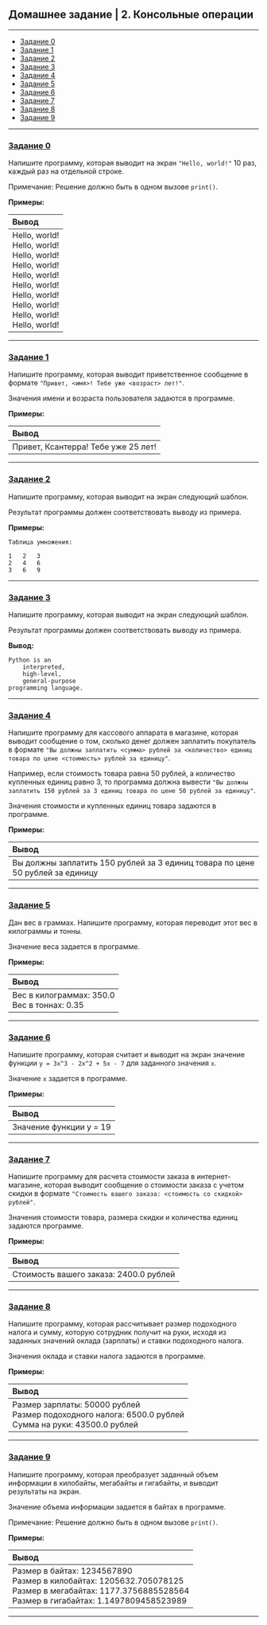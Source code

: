 ## Домашнее задание | 2. Консольные операции

---

- [Задание 0](#задание-0)
- [Задание 1](#задание-1)
- [Задание 2](#задание-2)
- [Задание 3](#задание-3)
- [Задание 4](#задание-4)
- [Задание 5](#задание-5)
- [Задание 6](#задание-6)
- [Задание 7](#задание-7)
- [Задание 8](#задание-8)
- [Задание 9](#задание-9)

---

### [Задание 0](task_0.py)

Напишите программу, которая выводит на экран `"Hello, world!"` 10 раз, каждый раз на отдельной строке.

Примечание: Решение должно быть в одном вызове `print()`.

**Примеры:**

| Вывод                                                                                                                                                                           |
|:--------------------------------------------------------------------------------------------------------------------------------------------------------------------------------|
| Hello, world!</br>Hello, world!</br>Hello, world!</br>Hello, world!</br>Hello, world!</br>Hello, world!</br>Hello, world!</br>Hello, world!</br>Hello, world!</br>Hello, world! |

---

### [Задание 1](task_1.py)

Напишите программу, которая выводит приветственное сообщение в формате `"Привет, <имя>! Тебе уже <возраст> лет!"`.

Значения имени и возраста пользователя задаются в программе.

**Примеры:**

| Вывод                               |
|:------------------------------------|
| Привет, Ксантерра! Тебе уже 25 лет! |

---

### [Задание 2](task_2.py)

Напишите программу, которая выводит на экран следующий шаблон.

Результат программы должен соответствовать выводу из примера.

**Примеры:**

```commandline
Таблица умножения:

1	2	3
2	4	6
3	6	9
```

---

### [Задание 3](task_3.py)

Напишите программу, которая выводит на экран следующий шаблон.

Результат программы должен соответствовать выводу из примера.

**Вывод:**

```commandline
Python is an
    interpreted,
    high-level,
    general-purpose
programming language.
```

---

### [Задание 4](task_4.py)

Напишите программу для кассового аппарата в магазине, которая выводит сообщение о том, сколько денег должен заплатить
покупатель в формате
`"Вы должны заплатить <сумма> рублей за <количество> единиц товара по цене <стоимость> рублей за единицу"`.

Например, если стоимость товара равна 50 рублей, а количество купленных единиц равно 3, то программа должна
вывести `"Вы должны заплатить 150 рублей за 3 единиц товара по цене 50 рублей за единицу"`.

Значения стоимости и купленных единиц товара задаются в программе.

**Примеры:**

| Вывод                                                                          |
|:-------------------------------------------------------------------------------|
| Вы должны заплатить 150 рублей за 3 единиц товара по цене 50 рублей за единицу |

---

### [Задание 5](task_5.py)

Дан вес в граммах. Напишите программу, которая переводит этот вес в килограммы и тонны.

Значение веса задается в программе.

**Примеры:**

| Вывод                                           |
|:------------------------------------------------|
| Вес в килограммах: 350.0</br>Вес в тоннах: 0.35 |

---

### [Задание 6](task_6.py)

Напишите программу, которая считает и выводит на экран значение функции `y = 3x^3 - 2x^2 + 5x - 7` для заданного
значения `x`.

Значение `x` задается в программе.

**Примеры:**

| Вывод                   |
|:------------------------|
| Значение функции y = 19 |

---

### [Задание 7](task_7.py)

Напишите программу для расчета стоимости заказа в интернет-магазине, которая выводит сообщение о стоимости заказа с
учетом скидки в формате `"Стоимость вашего заказа: <стоимость со скидкой> рублей"`.

Значения стоимости товара, размера скидки и количества единиц задаются программе.

**Примеры:**

| Вывод                                  |
|:---------------------------------------|
| Стоимость вашего заказа: 2400.0 рублей |

---

### [Задание 8](task_8.py)

Напишите программу, которая рассчитывает размер подоходного налога и сумму, которую сотрудник
получит на руки, исходя из заданных значений оклада (зарплаты) и ставки подоходного налога.

Значения оклада и ставки налога задаются в программе.

**Примеры:**

| Вывод                                                                                                        |
|:-------------------------------------------------------------------------------------------------------------|
| Размер зарплаты: 50000 рублей</br>Размер подоходного налога: 6500.0 рублей</br>Сумма на руки: 43500.0 рублей |

---

### [Задание 9](task_9.py)

Напишите программу, которая преобразует заданный объем информации в килобайты, мегабайты и гигабайты,
и выводит результаты на экран.

Значение объема информации задается в байтах в программе.

Примечание: Решение должно быть в одном вызове `print()`.

**Примеры:**

| Вывод                                                                                                                                                          |
|:---------------------------------------------------------------------------------------------------------------------------------------------------------------|
| Размер в байтах: 1234567890</br>Размер в килобайтах: 1205632.705078125</br>Размер в мегабайтах: 1177.3756885528564</br>Размер в гигабайтах: 1.1497809458523989 |

---
